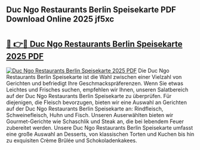 ## Duc Ngo Restaurants Berlin Speisekarte PDF Download Online 2025 jf5xc

# <h2><a href="http://gc7fxp.nevu.top/?p=Duc+Ngo+Restaurants+Berlin+Speisekarte">🔗 👉🔴 Duc Ngo Restaurants Berlin Speisekarte 2025 PDF</a></h2>

[![Duc Ngo Restaurants Berlin Speisekarte 2025 PDF](https://i.imgur.com/dBaPXMq.png)](http://gc7fxp.nevu.top/?p=Duc+Ngo+Restaurants+Berlin+Speisekarte)
Die Duc Ngo Restaurants Berlin Speisekarte ist die Wahl zwischen einer Vielzahl von Gerichten und befriedigt Ihre Geschmackspräferenzen. Wenn Sie etwas Leichtes und Frisches suchen, empfehlen wir Ihnen, unseren Salatbereich auf der Duc Ngo Restaurants Berlin Speisekarte zu überprüfen. Für diejenigen, die Fleisch bevorzugen, bieten wir eine Auswahl an Gerichten auf der Duc Ngo Restaurants Berlin Speisekarte an: Rindfleisch, Schweinefleisch, Huhn und Fisch. Unseren Auserwählten bieten wir Gourmet-Gerichte wie Schaschlik und Steak an, die bei lebendem Feuer zubereitet werden. Unsere Duc Ngo Restaurants Berlin Speisekarte umfasst eine große Auswahl an Desserts, von klassischen Torten und Kuchen bis hin zu exquisiten Crème Brûlée und Schokoladenkakees.
